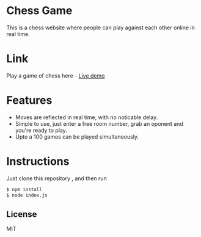 # Chess Game

This is a chess website where people can play against each other online in real time.

# Link
Play a game of chess here - [Live demo]

# Features
- Moves are reflected in real time, with no noticable delay.
- Simple to use, just enter a free room number, grab an oponent and you're ready to play.
- Upto a 100 games can be played simultaneously.

# Instructions
Just clone this repository , and then run

```sh
$ npm install
$ node index.js
```


License
----

MIT


   [Live Demo]: <http://onlinechessmaster.herokuapp.com/>